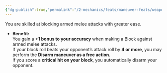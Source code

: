 ```yaml
---
{"dg-publish":true,"permalink":"/2-mechanics/feats/maneuver-feats/weapon-block/","noteIcon":""}
---
```


You are skilled at blocking armed melee attacks with greater ease.

- **Benefit:**  
    You gain a **+1 bonus to your accuracy** when making a Block against armed melee attacks.  
    If your block roll beats your opponent’s attack roll by **4 or more**, you may perform the **Disarm maneuver as a free action**.  
    If you score a **critical hit on your block**, you automatically disarm your opponent.